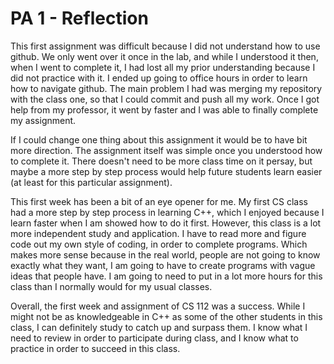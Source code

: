 # PA 1 - Reflection

This first assignment was difficult because I did not understand how
to use github. We only went over it once in the lab, and while 
I understood it then, when I went to complete it, I had lost
all my prior understanding because I did not practice with it.
I ended up going to office hours in order to learn how to 
navigate github. The main problem I had was merging my repository 
with the class one, so that I could commit and push all my work. 
Once I got help from my professor, it went by faster and I was able 
to finally complete my assignment.

If I could change one thing about this assignment it would be to 
have bit more direction. The assignment itself was simple once 
you understood how to complete it. There doesn't need to be more 
class time on it persay, but maybe a more step by step process 
would help future students learn easier (at least for this 
particular assignment).

This first week has been a bit of an eye opener for me. My first CS 
class had a more step by step process in learning C++, which I 
enjoyed because I learn faster when I am showed how to do it first. 
However, this class is a lot more independent study and 
application. I have to read more and figure code out my own style 
of coding, in order to complete programs. Which makes more sense 
because in the real world, people are not going to know exactly 
what they want, I am going to have to create programs with vague 
ideas that people have. I am going to need to put in a lot more 
hours for this class than I normally would for my usual classes.

Overall, the first week and assignment of CS 112 was a success. 
While I might not be as knowledgeable in C++ as some of the other 
students in this class, I can definitely study to catch up and 
surpass them. I know what I need to review in order to participate 
during class, and I know what to practice in order to succeed in 
this class.

